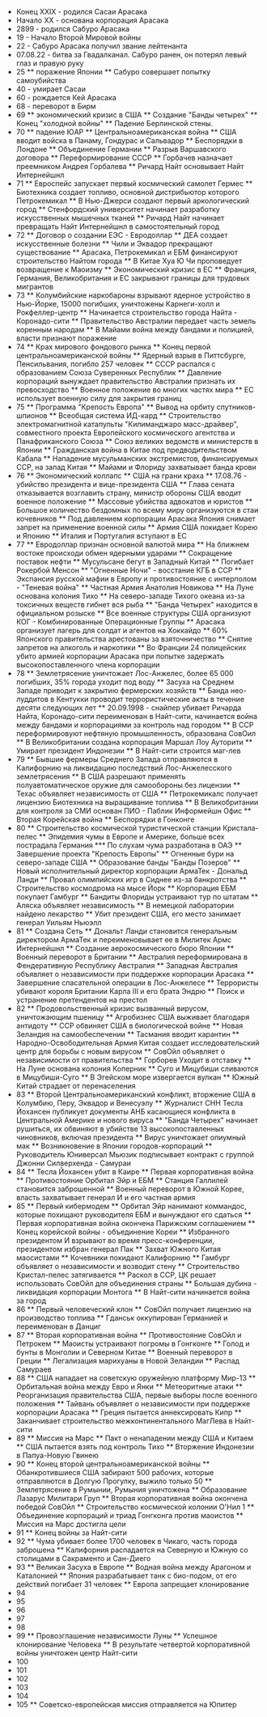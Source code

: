 
* Конец XXIX - родился Сасаи Арасака
* Начало XX - основана корпорация Арасака
* 2899 - родился Сабуро Арасака
* 19 - Начало Второй Мировой войны
* 22 - Сабуро Арасака получил звание лейтенанта
* 07.08.22 - битва за Гвадалканал. Сабуро ранен, он потерял левый глаз и правую руку
* 25
** поражение Японии
** Сабуро совершает попытку самоубийства
* 40 - умирает Сасаи
* 60 - рождается Кей Арасака
* 68 - переворот в Бирм
* 69
** экономический кризис в США
** Создание "Банды четырех"
** Конец "холодной войны"
** Падение Берлинской стены.
* 70
** падение ЮАР
** Центральноамериканская война
** США вводит войска в Панаму, Гондурас и Сальвадор
** Беспорядки в Лондоне
** Объединение Германии
** Разрыв Варшавского договора
** Переформирование СССР
** Горбачев назначает преемником Андрея Горбалева
** Ричард Найт основывает Найт Интернейшнл
* 71
** Евроспейс запускает первый космический самолет Гермес
** Биотехника создает топливо, основной дистрибьютор которого Петрокемикал
** В Нью-Джерси создают первый аркологический город
** Стенфордский университет начинает разработку искусственных мышечных тканей
** Ричард Найт начинает превращать Найт Интернейшнл в самостоятельный город
* 72
** Договор о создании ЕЭС - Евродоллар
** ДЕА создает искусственные болезни
** Чили и Эквадор прекращают существование
** Арасака, Петрокемикал и ЕБМ финансируют строительство Найтом города
** В Китае Хуа Ю Чи проповедует возвращение к Маоизму
** Экономический кризис в ЕС
** Франция, Германия, Великобритания и ЕС закрывают границы для трудовых мигрантов
* 73
** Колумбийские наркобароны взрывают ядерное устройство в Нью-Йорке, 15000 погибших, уничтожены Карнеги-холл и Рокфеллер-центр
** Начинается строительство города Найта - Коронадо-сити
** Правительство Австралии передает часть земель коренным народам
** В Майами война между бандами и полицией, власти признают поражение
* 74
** Крах мирового фондового рынка
** Конец первой центральноамериканской войны
** Ядерный взрыв в Питтсбурге, Пенсильвания, погибло 257 человек
** СССР распался с образованием Союза Суверенных Республик
** Давление корпораций вынуждает правительство Австралии признать их превосходство
** Военное положение во многих частях мира
** ЕС использует военную силу для закрытия границ
* 75
** Программа "Крепость Европа"
** Вывод на орбиту спутников-шпионов
** Всеобщая система ИД-кард
** Строительство электромагнитной катапульты "Килиманджаро масс-драйвер", совместного проекта Европейского космического агентства и Панафриканского Союза
** Союз великих ведомств и министерств в Японии
** Гражданская война в Китае под предводительством Кабала
** Нападение мусульманских экстремистов, финансируемых ССР, на запад Китая
** Майами и Флориду захватывает банда крови
* 76
** Экономический коллапс
** США на грани краха
** 17.08.76 - убийство президента и вице-президента США
** Глава сената отказывается возглавить страну, министр обороны США вводит военное положение
** Массовые убийства адвокатов и юристов
** Большое количество бездомных по всему миру организуются в стаи кочевников
** Под давлением корпорации Арасака Япония снимает запрет на применение военной силы
** Армия США покидает Корею и Японию
** Италия и Португалия вступают в ЕС
* 77
** Евродоллар признан основной валютой мира
** На ближнем востоке происходи обмен ядерными ударами
** Сокращение поставок нефти
** Мусульсане бегут в Западный Китай
** Погибает Рокербой Менсон
** "Огненные Ночи" - восстание КГБ в ССР
** Экспансия русской мафии в Европу и противостояние с интерполом - "Теневая война"
** Частная Армия Анатолия Новикова
** На Луне основана колония Тихо
** На северо-западе Тихого океана из-за токсичных веществ гибнет вся рыба
** "Банда Четырех" находится в официальном розыске
** Все военные структуры США организуют КОГ - Комбинированные Операционные Группы
** Арасака организует лагерь для солдат и агентов на Хоккайдо
** 60% Японского правительства арестованы за взяточничество
** Снятие запретов на алкоголь и наркотики
** Во Франции 24 полицейских убито армией корпорации Арасака при попытке задержать высокопоставленного члена корпорации
* 78
** Землетрясение уничтожает Лос-Анжелес, более 65 000 погибших, 35% города уходит под воду
** Засуха на Среднем Западе приводит к закрытию фермерских хозяйств
** Банда нео-луддитов в Кентукки проводит террористические акты в течение десяти следующих лет
** 20.09.1998 - снайпер убивает Ричарда Найта, Коронадо-сити переименован в Найт-сити, начинается война между бандами и корпорациями за контроль над городом
** В ССР переформировуют нефтяную промышленность, образована СовОил
** В Великобритании создана корпорация Маршал Лоу Ауторити
** Умирает президент Индонезии
** В Найт-сити строится маг-лев
* 79
** Бывшие фермеры Среднего Запада отправляются в Калифорнию на ликвидацию последствий Лос-Анжелесского землетрясения
** В США разрешают применять полуавтоматическое оружие для самообороны без лицензии
** Техас объявляет независимость от США
** Петрокемикалс получает лицензию Биотехника на выращивание топлива
** В Великобритании для контроля за СМИ основан ПИО - Паблик Информейшн Офис
** Вторая Корейская война
** Беспорядки в Гонконге
* 80
** Строительство космической туристической станции Кристала-пелес
** Эпидемия чумы в Европе и Америке, больше всех пострадала Германия
*** По слухам чума разработана в ОАЭ
** Завершение проекта "Крепость Европы"
** Огненные бури на северо-западе США
** Образование банды "Банды Позеров"
** Новый исполнительный директор корпорации АрмаТек - Дональд Ланди
** Провал олимпийских игр в Сиднее из-за банкротства
** Строительство космодрома на мысе Йорк
** Корпорация ЕБМ покупает Гамбург
** Бандиты Флориды устраивают тур по штатам
** Аляска объявляет независимость
** В немецкой лаборатории найдено лекарство
** Убит президент США, его место занимает генерал Уильям Ньюэлл
* 81
** Создана Сеть
** Дональт Ланди становится генеральным директором АрмаТек  и переименовывает ее в Милитек Армс Интернейшнл
** Создание аерокосмического бюро Японии
** Военный переворот в Британии
** Австралия переформирована в Фендеративную Республику Австралия
** Западная Австралия объявляет о независимости при поддержке корпорации Арасака
** Завершение спасательной операции в Лос-Анжелесе
** Террористы убивают короля Британии Карла III и его брата Эндрю
** Поиск и устранение претендентов на престол
* 82
** Продовольственный кризис вызванный вирусом, уничтожающим пшеницу
** Агробизнес США выживает благодаря антидоту
** ССР обвиняет США в биологической войне
** Новая Зеландия на самообеспечении
** Тасмания вводит карантин
** Народно-Освободительная Армия Китая создает исследовательский центр для борьбы с новым вирусом
** СовОйл объявляет о независимости от правительства
** Горборев Уходит в отставку
** На Луне основана колония Коперник
** Суго и Мицубиши сливаются в Мицубиши-Суго
** В Эгейском море извергается вулкан
** Южный Китай страдает от перенаселения
* 83
** Второй Центральноамериканский конфликт, вторжение США в Колумбию, Перу, Эквадор и Венесуэлу
** Журналист СНН Тесла Йохансен публикует документы АНБ касающиеся конфликта в Центральной Америке и нового вируса
** "Банда Четырех" начинает рушиться, их обвиняют в убийстве 13 высокопоставленных чиновников, включая президента
** Вирус уничтожает опиумный мак
** Возникновение в Японии городов-корпораций
** Руководитель Юниверсал Мьюзик подписывает контракт с группой Джонни Силверхенда - Самураи
* 84
** Тесла Йохансен убит в Каире
** Первая корпоративная война
** Противостояние Орбитал Эйр и ЕБМ
** Станция Галлилей  становится заброшенной
** Военный переворот в Южной Корее, власть захватывает генерал И и его частная армия
* 85
** Первый кибермодем
** Орбитал Эйр нанимают коммандос, которые похищают руководителя ЕБМ и вынуждают его сдаться
** Первая корпоративная война окончена Парижским соглашением
** Конец корейской войны - объединение Кореи
** Избранного президентом И взрывают во время пресс-конференции, президентом избран генерал Пак
** Захват Южного Китая маосистами
** Кочевники покидают Калифорнию
** Гамбург объявляет о независимости и возводит стену
** Строительство Кристал-пелес затягивается
** Раскол в ССР, ЦК решает использовать СовОйл для объединения страны
** Большая дубина - ликвидация корпорации Монтога
** В Найт-сити начинается война за город
* 86
** Первый человеческий клон
** СовОйл получает лицензию на производство топлива
** Гданськ оккупирован Германией и переименован в Данциг
* 87
** Вторая корпоративная война
** Противостояние СовОйл и Петрокем
** Маоисты устраивают погромы в Гонгконге
** Голод и бунты в Монголии и Северном Китае
** Военный переворот в Греции
** Легализация марихуаны в Новой Зеландии
** Распад Самураев
* 88
** США нападает на советскую оружейную платформу Мир-13
** Орбитальная война между Евро и Янки
** Метеоритные атаки
** Реорганизация правительства США, первые выборы после военного положения
** Тайвань объявляет о независимости при поддержке корпорации Арасака
** Греция пытается аннексировать Кипр
** Заканчивает строительство межконтинентального МагЛева в Найт-сити
* 89
** Миссия на Марс
** Пакт о ненападении между США и Китаем
** США пытается взять под контроль Тихо
** Вторжение Индонезии в Папуа-Новую Гвинею
* 90
** Конец второй центральноамериканской войны
** Обанкротившиеся США забирают 500 рабочих, которые отправляются в Долгую Прогулку, выжило только 50
** Землетрясение в Румынии, Румыния уничтожена
** Образование Лазарус Милитари Груп
** Вторая корпоративная война окончена победой СовОйл
** Строительство космической колонии О'Нил 1
** Объединение корпораций и триад Гонгконга против маоистов
** Миссия на Марс достигла цели
* 91
** Конец войны за Найт-сити
* 92
** Чума убивает более 1700 человек в Чикаго, часть города заброшена
** Калифорния распадается на Северную и Южную со столицами в Сакраменто и Сан-Диего
* 93
** Великая Засуха в Европе
** Водная война между Арагоном и Каталонией
** Япония разрабатывает танк с био-подом, от его действий погибает 31 человек
** Европа запрещает клонирование
* 94
* 95
* 96
* 97
* 98
* 99
** Провозглашение независимости Луны
** Успешное клонирование Человека
** В результате четвертой корпоративной войны уничтожен центр Найт-сити
* 100
* 101
* 102
* 103
* 104
* 105
** Советско-европейская миссия отправляется на Юпитер

